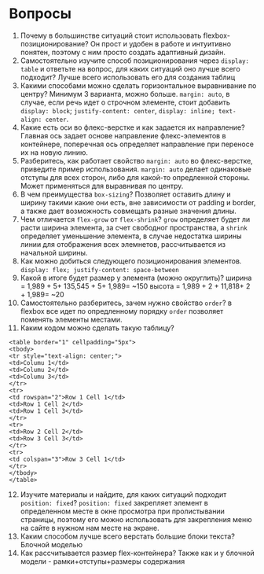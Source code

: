 # Вопросы
1. Почему в большинстве ситуаций стоит использовать flexbox-позиционирование? Он прост и удобен в работе и интуитивно понятен, поэтому с ним просто создать адаптивный дизайн.
2. Самостоятельно изучите способ позиционирования через `display: table`  и ответьте на вопрос, для каких ситуаций оно лучше всего подходит? Лучше всего использовать его для создания таблиц
3. Какими способами можно сделать горизонтальное выравнивание по центру? Минимум 3 варианта, можно больше. 
`margin: auto`, в случае, если речь идет о строчном элементе, стоит добавить `display: block`;
`justify-content: center`, 
`display: inline; text-align: center`.
4. Какие есть оси во флекс-верстке и как задается их направление? Главная ось задает основе направление флекс-элементов в контейнере, поперечная ось определяет направление при переносе их на новую линию.
5. Разберитесь, как работает свойство `margin: auto` во флекс-верстке, приведите пример использования. `margin: auto` делает одинаковые отступы для всех сторон, либо для какой-то опредленной стороны. Может применяться для выравнивая по центру.
6. В чем преимущества `box-sizing`? Позволяет оставить длину и ширину такими какие они есть, вне зависимости от padding и border, а также дает возможность совмещать разные значения длины.
7. Чем отличается `flex-grow` от `flex-shrink`?
`grow` определяет будет ли расти ширина элемента, за счет свободног пространства, а `shrink` определяет уменьшение элемента, в случае недостатка ширины линии для отображения всех элемнетов, рассчитывается из начальной ширины.
8. Как можно добиться следующего позиционирования элементов. 
`display: flex; justify-content: space-between`
9. Какой в итоге будет размер у элемента (можно округлить)? 
ширина = 1,989 + 5+ 135,545 + 5+ 1,989= ~150
высота = 1,989 + 2 + 11,818+ 2 + 1,989= ~20
10. Самостоятельно разберитесь, зачем нужно свойство `order`?
в flexbox все идет по опредленному порядку `order` позволяет поменять элементы местами.
11. Каким кодом можно сделать такую таблицу?
```
<table border="1" cellpadding="5px">
<tbody>
<tr style="text-align: center;">
<td>Columu 1</td>
<td>Columu 2</td>
<td>Columu 3</td>
</tr>
<tr>
<td rowspan="2">Row 1 Cell 1</td>
<td>Row 1 Cell 2</td>
<td>Row 1 Cell 3</td>
</tr>
<tr>
<td>Row 2 Cell 2</td>
<td>Row 3 Cell 3</td>
</tr>
<tr>
<td colspan="3">Row 3 Cell 1</td>
</tr>
</tbody>
</table>
```
12. Изучите материалы и найдите, для каких ситуаций подходит `position: fixed`? 
`position: fixed` закрепляет элемент в определенном месте в окне просмотра при пролистывании страницы, поэтому его можно использовать для закрепления меню на сайте в нужном нам месте на экране.
13. Каким способом лучше всего верстать большие блоки текста?
Блочной моделью
14. Как рассчитывается размер flex-контейнера?
Также как и у блочной модели - рамки+отступы+размеры содержания